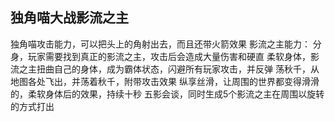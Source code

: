 ## 独角喵大战影流之主

独角喵攻击能力，可以把头上的角射出去，而且还带火箭效果
影流之主能力：
分身，玩家需要找到真正的影流之主，攻击后会造成大量伤害和硬直
柔软身体，影流之主扭曲自己的身体，成为霸体状态，闪避所有玩家攻击，并反弹
荡秋千，从地图各处飞出，并荡着秋千，附带攻击效果
纵享丝滑，让周围的世界都变得滑滑的，柔软身体后的效果，持续十秒
五影会谈，同时生成5个影流之主在周围以旋转的方式打出

